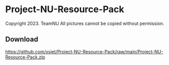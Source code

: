 # Project-NU-Resource-Pack
Copyright 2023. TeamNU All pictures cannot be copied without permission.
## Download
https://github.com/xsiet/Project-NU-Resource-Pack/raw/main/Project-NU-Resource-Pack.zip